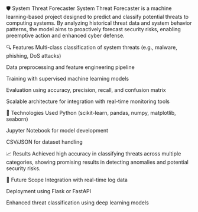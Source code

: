 🛡️ System Threat Forecaster
System Threat Forecaster is a machine learning-based project designed to predict and classify potential threats to computing systems. By analyzing historical threat data and system behavior patterns, the model aims to proactively forecast security risks, enabling preemptive action and enhanced cyber defense.

🔍 Features
Multi-class classification of system threats (e.g., malware, phishing, DoS attacks)

Data preprocessing and feature engineering pipeline

Training with supervised machine learning models

Evaluation using accuracy, precision, recall, and confusion matrix

Scalable architecture for integration with real-time monitoring tools

🧠 Technologies Used
Python (scikit-learn, pandas, numpy, matplotlib, seaborn)

Jupyter Notebook for model development

CSV/JSON for dataset handling

📈 Results
Achieved high accuracy in classifying threats across multiple categories, showing promising results in detecting anomalies and potential security risks.

🚀 Future Scope
Integration with real-time log data

Deployment using Flask or FastAPI

Enhanced threat classification using deep learning models

